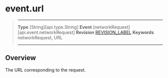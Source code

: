 # event.url

> --------------------- ------------------------------------------------------------------------------------------
> __Type__              [String][api.type.String]
> __Event__             [networkRequest][api.event.networkRequest]
> __Revision__          [REVISION_LABEL](REVISION_URL)
> __Keywords__          networkRequest, URL
> --------------------- ------------------------------------------------------------------------------------------

## Overview

The URL corresponding to the request.

